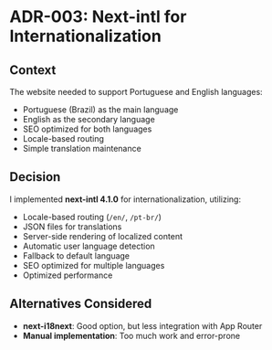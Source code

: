 # ADR-003: Next-intl for Internationalization

## Context

The website needed to support Portuguese and English languages:

- Portuguese (Brazil) as the main language
- English as the secondary language
- SEO optimized for both languages
- Locale-based routing
- Simple translation maintenance

## Decision

I implemented **next-intl 4.1.0** for internationalization, utilizing:

- Locale-based routing (`/en/`, `/pt-br/`)
- JSON files for translations
- Server-side rendering of localized content
- Automatic user language detection
- Fallback to default language
- SEO optimized for multiple languages
- Optimized performance

## Alternatives Considered

- **next-i18next**: Good option, but less integration with App Router
- **Manual implementation**: Too much work and error-prone
